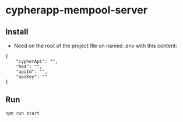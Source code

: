 
# cypherapp-mempool-server

## Install

- Need on the root of the project file on named .env with this content:
``` 
{
    "cypherApi": "",
    "h64": "",
    "apiId": "",
    "apiKey": ""
}
```

## Run

```npm run start```